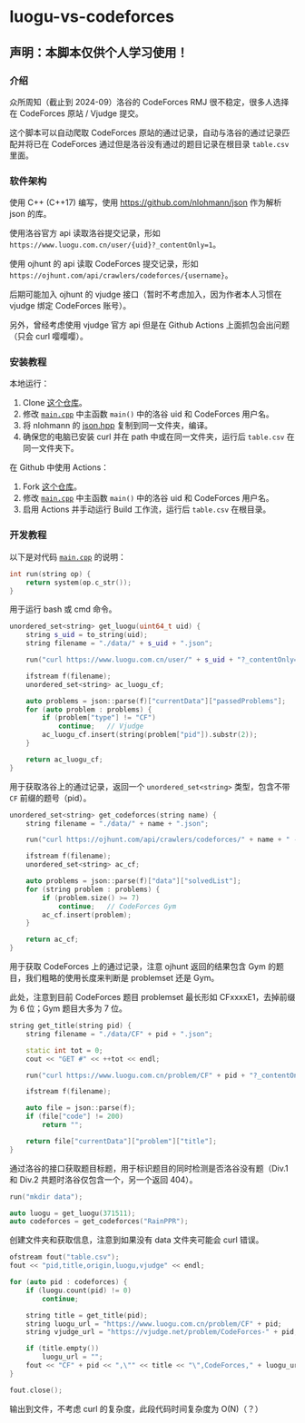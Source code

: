 # luogu-vs-codeforces
 
## 声明：本脚本仅供个人学习使用！

### 介绍

众所周知（截止到 2024-09）洛谷的 CodeForces RMJ 很不稳定，很多人选择在 CodeForces 原站 / Vjudge 提交。

这个脚本可以自动爬取 CodeForces 原站的通过记录，自动与洛谷的通过记录匹配并将已在 CodeForces 通过但是洛谷没有通过的题目记录在根目录 `table.csv` 里面。

### 软件架构

使用 C++ (C++17) 编写，使用 <https://github.com/nlohmann/json> 作为解析 json 的库。

使用洛谷官方 api 读取洛谷提交记录，形如 `https://www.luogu.com.cn/user/{uid}?_contentOnly=1`。

使用 ojhunt 的 api 读取 CodeForces 提交记录，形如 `https://ojhunt.com/api/crawlers/codeforces/{username}`。

后期可能加入 ojhunt 的 vjudge 接口（暂时不考虑加入，因为作者本人习惯在 vjudge 绑定 CodeForces 账号）。

另外，曾经考虑使用 vjudge 官方 api 但是在 Github Actions 上面抓包会出问题（只会 curl 嘤嘤嘤）。

### 安装教程

本地运行：

1.  Clone [这个仓库](https://github.com/RainPPR/luogu-vs-codeforces)。
2.  修改 [`main.cpp`](https://github.com/RainPPR/luogu-vs-codeforces/blob/main/main.cpp) 中主函数 `main()` 中的洛谷 uid 和 CodeForces 用户名。
3.  将 nlohmann 的 [json.hpp](https://ghp.ci/https://github.com/nlohmann/json/releases/download/v3.11.3/json.hpp) 复制到同一文件夹，编译。
4.  确保您的电脑已安装 curl 并在 path 中或在同一文件夹，运行后 `table.csv` 在同一文件夹下。

在 Github 中使用 Actions：

1.  Fork [这个仓库](https://github.com/RainPPR/luogu-vs-codeforces)。
2.  修改 [`main.cpp`](https://github.com/RainPPR/luogu-vs-codeforces/blob/main/main.cpp) 中主函数 `main()` 中的洛谷 uid 和 CodeForces 用户名。
4.  启用 Actions 并手动运行 Build 工作流，运行后 `table.csv` 在根目录。

### 开发教程

以下是对代码 [`main.cpp`](https://github.com/RainPPR/luogu-vs-codeforces/blob/main/main.cpp) 的说明：

```cpp
int run(string op) {
	return system(op.c_str());
}
```

用于运行 bash 或 cmd 命令。

```cpp
unordered_set<string> get_luogu(uint64_t uid) {
	string s_uid = to_string(uid);
	string filename = "./data/" + s_uid + ".json";

	run("curl https://www.luogu.com.cn/user/" + s_uid + "?_contentOnly=1 -o " + filename);

	ifstream f(filename);
	unordered_set<string> ac_luogu_cf;

	auto problems = json::parse(f)["currentData"]["passedProblems"];
	for (auto problem : problems) {
		if (problem["type"] != "CF")
			continue;	// Vjudge
		ac_luogu_cf.insert(string(problem["pid"]).substr(2));
	}

	return ac_luogu_cf;
}
```

用于获取洛谷上的通过记录，返回一个 `unordered_set<string>` 类型，包含不带 `CF` 前缀的题号（pid）。

```cpp
unordered_set<string> get_codeforces(string name) {
	string filename = "./data/" + name + ".json";

	run("curl https://ojhunt.com/api/crawlers/codeforces/" + name + " -o " + filename);

	ifstream f(filename);
	unordered_set<string> ac_cf;

	auto problems = json::parse(f)["data"]["solvedList"];
	for (string problem : problems) {
		if (problem.size() >= 7)
			continue;	// CodeForces Gym
		ac_cf.insert(problem);
	}

	return ac_cf;
}
```

用于获取 CodeForces 上的通过记录，注意 ojhunt 返回的结果包含 Gym 的题目，我们粗略的使用长度来判断是 problemset 还是 Gym。

此处，注意到目前 CodeForces 题目 problemset 最长形如 CFxxxxE1，去掉前缀为 6 位；Gym 题目大多为 7 位。

```cpp
string get_title(string pid) {
	string filename = "./data/CF" + pid + ".json";

	static int tot = 0;
	cout << "GET #" << ++tot << endl;

	run("curl https://www.luogu.com.cn/problem/CF" + pid + "?_contentOnly=1 -s -o " + filename);

	ifstream f(filename);

	auto file = json::parse(f);
	if (file["code"] != 200)
		return "";

	return file["currentData"]["problem"]["title"];
}
```

通过洛谷的接口获取题目标题，用于标识题目的同时检测是否洛谷没有题（Div.1 和 Div.2 共题时洛谷仅包含一个，另一个返回 404）。

```cpp
run("mkdir data");

auto luogu = get_luogu(371511);
auto codeforces = get_codeforces("RainPPR");
```

创建文件夹和获取信息，注意到如果没有 data 文件夹可能会 curl 错误。

```cpp
ofstream fout("table.csv");
fout << "pid,title,origin,luogu,vjudge" << endl;

for (auto pid : codeforces) {
	if (luogu.count(pid) != 0)
		continue;

	string title = get_title(pid);
	string luogu_url = "https://www.luogu.com.cn/problem/CF" + pid;
	string vjudge_url = "https://vjudge.net/problem/CodeForces-" + pid;

	if (title.empty())
		luogu_url = "";
	fout << "CF" + pid << ",\"" << title << "\",CodeForces," + luogu_url + "," + vjudge_url << endl;
}

fout.close();
```

输出到文件，不考虑 curl 的复杂度，此段代码时间复杂度为 O(N)（？）
